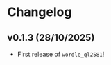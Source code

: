 # Changelog

<!--next-version-placeholder-->

## v0.1.3 (28/10/2025)

- First release of `wordle_ql2581`!